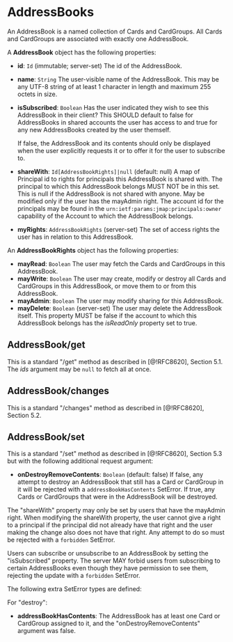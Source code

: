 # AddressBooks

An AddressBook is a named collection of Cards and CardGroups. All Cards and CardGroups are associated with exactly one AddressBook.

A **AddressBook** object has the following properties:

- **id**: `Id` (immutable; server-set)
  The id of the AddressBook.
- **name**: `String`
  The user-visible name of the AddressBook. This may be any UTF-8 string of at least 1 character in length and maximum 255 octets in size.
- **isSubscribed**: `Boolean`
  Has the user indicated they wish to see this AddressBook in their client? This SHOULD default to false for AddressBooks in shared accounts the user has access to and true for any new AddressBooks created by the user themself.

    If false, the AddressBook and its contents should only be displayed when
    the user explicitly requests it or to offer it for the user to subscribe to.
- **shareWith**: `Id[AddressBookRights]|null` (default: null)
  A map of Principal id to rights for principals this AddressBook is shared with. The principal to which this AddressBook belongs MUST NOT be in this set. This is null if the AddressBook is not shared with anyone. May be modified only if the user has the mayAdmin right. The account id for the principals may be found in the `urn:ietf:params:jmap:principals:owner` capability of the Account to which the AddressBook belongs.
- **myRights**: `AddressBookRights` (server-set)
  The set of access rights the user has in relation to this AddressBook.

An **AddressBookRights** object has the following properties:

- **mayRead**: `Boolean`
  The user may fetch the Cards and CardGroups in this AddressBook.
- **mayWrite**: `Boolean`
  The user may create, modify or destroy all Cards and CardGroups in this AddressBook, or move them to or from this AddressBook.
- **mayAdmin**: `Boolean`
  The user may modify sharing for this AddressBook.
- **mayDelete**: `Boolean` (server-set)
  The user may delete the AddressBook itself. This property MUST be false if the account to which this AddressBook belongs has the *isReadOnly* property set to true.


## AddressBook/get

This is a standard "/get" method as described in [@!RFC8620], Section 5.1. The *ids* argument may be `null` to fetch all at once.

## AddressBook/changes

This is a standard "/changes" method as described in [@!RFC8620], Section 5.2.

## AddressBook/set

This is a standard "/set" method as described in [@!RFC8620], Section 5.3 but with the following additional request argument:

- **onDestroyRemoveContents**: `Boolean` (default: false)
  If false, any attempt to destroy an AddressBook that still has a Card or CardGroup in it will be rejected with a `addressBookHasContents` SetError. If true, any Cards or CardGroups that were in the AddressBook will be destroyed.

The "shareWith" property may only be set by users that have the mayAdmin right.
When modifying the shareWith property, the user cannot give a right to a principal if the principal did not already have that right and the user making the change also does not have that right. Any attempt to do so must be rejected with a `forbidden` SetError.

Users can subscribe or unsubscribe to an AddressBook by setting the "isSubscribed" property. The server MAY forbid users from subscribing to certain AddressBooks even though they have permission to see them, rejecting the update with a `forbidden` SetError.

The following extra SetError types are defined:

For "destroy":

- **addressBookHasContents**: The AddressBook has at least one Card or
  CardGroup assigned to it, and the "onDestroyRemoveContents" argument was false.
